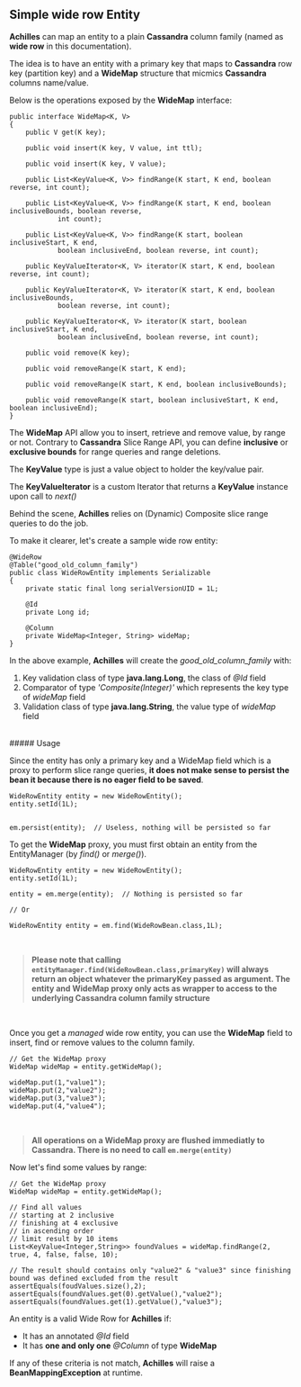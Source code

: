 ## Simple wide row Entity

 **Achilles** can map an entity to a plain **Cassandra** column family (named as **wide row** in this documentation).
 
 The idea is to have an entity with a primary key that maps to **Cassandra** row key (partition key) and a **WideMap**
 structure that micmics **Cassandra** columns name/value.

 Below is the operations exposed by the **WideMap** interface:
 
 
	public interface WideMap<K, V>
	{
		public V get(K key);

		public void insert(K key, V value, int ttl);

		public void insert(K key, V value);

		public List<KeyValue<K, V>> findRange(K start, K end, boolean reverse, int count);

		public List<KeyValue<K, V>> findRange(K start, K end, boolean inclusiveBounds, boolean reverse,
				int count);

		public List<KeyValue<K, V>> findRange(K start, boolean inclusiveStart, K end,
				boolean inclusiveEnd, boolean reverse, int count);

		public KeyValueIterator<K, V> iterator(K start, K end, boolean reverse, int count);

		public KeyValueIterator<K, V> iterator(K start, K end, boolean inclusiveBounds,
				boolean reverse, int count);

		public KeyValueIterator<K, V> iterator(K start, boolean inclusiveStart, K end,
				boolean inclusiveEnd, boolean reverse, int count);

		public void remove(K key);

		public void removeRange(K start, K end);

		public void removeRange(K start, K end, boolean inclusiveBounds);

		public void removeRange(K start, boolean inclusiveStart, K end, boolean inclusiveEnd);
	}
 
 The **WideMap** API allow you to insert, retrieve and remove value, by range or not. Contrary to **Cassandra** Slice Range
 API, you can define **inclusive** or **exclusive bounds** for range queries and range deletions.

 The **KeyValue** type is just a value object to holder the key/value pair.

 The **KeyValueIterator** is a custom Iterator that returns a **KeyValue** instance upon call to *next()*
 
 Behind the scene, **Achilles** relies on (Dynamic) Composite slice range queries to do the job.
 
 To make it clearer, let's create a sample wide row entity:
 
	@WideRow
	@Table("good_old_column_family")
	public class WideRowEntity implements Serializable
	{
		private static final long serialVersionUID = 1L;

		@Id
		private Long id;

		@Column
		private WideMap<Integer, String> wideMap;
	} 

 In the above example, **Achilles** will create the *good\_old\_column\_family* with:
 
 1. Key validation class of type **java.lang.Long**, the class of *@Id* field
 2. Comparator of type *'Composite(Integer)'* which represents the key type of *wideMap* field
 3. Validation class of type **java.lang.String**, the value type of *wideMap* field

<br/>
##### Usage
 
 Since the entity has only a primary key and a WideMap field which is a proxy to perform slice range queries, **it does not make sense 
 to persist the bean it because there is no eager field to be saved**.
 
	
	WideRowEntity entity = new WideRowEntity();
	entity.setId(1L);
	
	
	em.persist(entity);  // Useless, nothing will be persisted so far
	
	
 To get the **WideMap** proxy, you must first obtain an entity from the EntityManager (by *find()* or *merge()*).
 

	WideRowEntity entity = new WideRowEntity();
	entity.setId(1L);
	
	entity = em.merge(entity); 	// Nothing is persisted so far
	
	// Or

	WideRowEntity entity = em.find(WideRowBean.class,1L);

<br/>	

> 	**Please note that calling `entityManager.find(WideRowBean.class,primaryKey)` will always return an object whatever the primaryKey passed
	as argument. The entity and WideMap proxy only acts as wrapper to access to the underlying Cassandra column family structure**
 
 
<br/>

 Once you get a *managed* wide row entity, you can use the **WideMap** field to insert, find or remove values to the column family. 
 
	// Get the WideMap proxy
	WideMap wideMap = entity.getWideMap(); 

	wideMap.put(1,"value1");
	wideMap.put(2,"value2");
	wideMap.put(3,"value3");
	wideMap.put(4,"value4");
	
<br/>

>	**All operations on a WideMap proxy are flushed immediatly to Cassandra. There is no need to call `em.merge(entity)`**


 Now let's find some values by range:
	
	// Get the WideMap proxy
	WideMap wideMap = entity.getWideMap(); 
	
	// Find all values 
	// starting at 2 inclusive 
	// finishing at 4 exclusive
	// in ascending order
	// limit result by 10 items
	List<KeyValue<Integer,String>> foundValues = wideMap.findRange(2, true, 4, false, false, 10);
	
	// The result should contains only "value2" & "value3" since finishing bound was defined excluded from the result
	assertEquals(foudValues.size(),2);
	assertEquals(foundValues.get(0).getValue(),"value2");
	assertEquals(foundValues.get(1).getValue(),"value3");
	
 An entity is a valid Wide Row for **Achilles** if:

 - It has an annotated *@Id* field
 - It has **one and only one** *@Column* of type **WideMap** 

    
 If any of these criteria is not match, **Achilles** will raise a **BeanMappingException** at runtime.